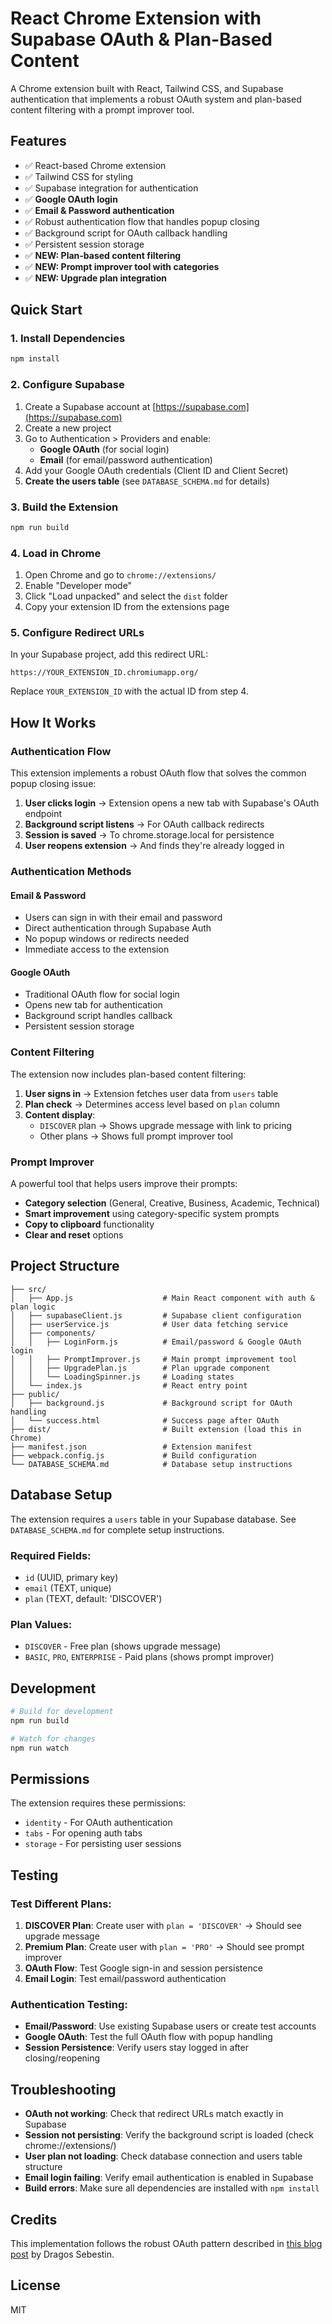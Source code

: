 # React Chrome Extension with Supabase OAuth & Plan-Based Content

A Chrome extension built with React, Tailwind CSS, and Supabase authentication that implements a robust OAuth system and plan-based content filtering with a prompt improver tool.

## Features

- ✅ React-based Chrome extension
- ✅ Tailwind CSS for styling
- ✅ Supabase integration for authentication
- ✅ **Google OAuth login**
- ✅ **Email & Password authentication**
- ✅ Robust authentication flow that handles popup closing
- ✅ Background script for OAuth callback handling
- ✅ Persistent session storage
- ✅ **NEW: Plan-based content filtering**
- ✅ **NEW: Prompt improver tool with categories**
- ✅ **NEW: Upgrade plan integration**

## Quick Start

### 1. Install Dependencies

```bash
npm install
```

### 2. Configure Supabase

1. Create a Supabase account at [https://supabase.com](https://supabase.com)
2. Create a new project
3. Go to Authentication > Providers and enable:
   - **Google OAuth** (for social login)
   - **Email** (for email/password authentication)
4. Add your Google OAuth credentials (Client ID and Client Secret)
5. **Create the users table** (see `DATABASE_SCHEMA.md` for details)

### 3. Build the Extension

```bash
npm run build
```

### 4. Load in Chrome

1. Open Chrome and go to `chrome://extensions/`
2. Enable "Developer mode"
3. Click "Load unpacked" and select the `dist` folder
4. Copy your extension ID from the extensions page

### 5. Configure Redirect URLs

In your Supabase project, add this redirect URL:

```
https://YOUR_EXTENSION_ID.chromiumapp.org/
```

Replace `YOUR_EXTENSION_ID` with the actual ID from step 4.

## How It Works

### Authentication Flow

This extension implements a robust OAuth flow that solves the common popup closing issue:

1. **User clicks login** → Extension opens a new tab with Supabase's OAuth endpoint
2. **Background script listens** → For OAuth callback redirects
3. **Session is saved** → To chrome.storage.local for persistence
4. **User reopens extension** → And finds they're already logged in

### Authentication Methods

#### Email & Password

- Users can sign in with their email and password
- Direct authentication through Supabase Auth
- No popup windows or redirects needed
- Immediate access to the extension

#### Google OAuth

- Traditional OAuth flow for social login
- Opens new tab for authentication
- Background script handles callback
- Persistent session storage

### Content Filtering

The extension now includes plan-based content filtering:

1. **User signs in** → Extension fetches user data from `users` table
2. **Plan check** → Determines access level based on `plan` column
3. **Content display**:
   - `DISCOVER` plan → Shows upgrade message with link to pricing
   - Other plans → Shows full prompt improver tool

### Prompt Improver

A powerful tool that helps users improve their prompts:

- **Category selection** (General, Creative, Business, Academic, Technical)
- **Smart improvement** using category-specific system prompts
- **Copy to clipboard** functionality
- **Clear and reset** options

## Project Structure

```
├── src/
│   ├── App.js                    # Main React component with auth & plan logic
│   ├── supabaseClient.js         # Supabase client configuration
│   ├── userService.js            # User data fetching service
│   ├── components/
│   │   ├── LoginForm.js          # Email/password & Google OAuth login
│   │   ├── PromptImprover.js     # Main prompt improvement tool
│   │   ├── UpgradePlan.js        # Plan upgrade component
│   │   └── LoadingSpinner.js     # Loading states
│   └── index.js                  # React entry point
├── public/
│   ├── background.js             # Background script for OAuth handling
│   └── success.html              # Success page after OAuth
├── dist/                         # Built extension (load this in Chrome)
├── manifest.json                 # Extension manifest
├── webpack.config.js             # Build configuration
└── DATABASE_SCHEMA.md            # Database setup instructions
```

## Database Setup

The extension requires a `users` table in your Supabase database. See `DATABASE_SCHEMA.md` for complete setup instructions.

### Required Fields:

- `id` (UUID, primary key)
- `email` (TEXT, unique)
- `plan` (TEXT, default: 'DISCOVER')

### Plan Values:

- `DISCOVER` - Free plan (shows upgrade message)
- `BASIC`, `PRO`, `ENTERPRISE` - Paid plans (shows prompt improver)

## Development

```bash
# Build for development
npm run build

# Watch for changes
npm run watch
```

## Permissions

The extension requires these permissions:

- `identity` - For OAuth authentication
- `tabs` - For opening auth tabs
- `storage` - For persisting user sessions

## Testing

### Test Different Plans:

1. **DISCOVER Plan**: Create user with `plan = 'DISCOVER'` → Should see upgrade message
2. **Premium Plan**: Create user with `plan = 'PRO'` → Should see prompt improver
3. **OAuth Flow**: Test Google sign-in and session persistence
4. **Email Login**: Test email/password authentication

### Authentication Testing:

- **Email/Password**: Use existing Supabase users or create test accounts
- **Google OAuth**: Test the full OAuth flow with popup handling
- **Session Persistence**: Verify users stay logged in after closing/reopening

## Troubleshooting

- **OAuth not working**: Check that redirect URLs match exactly in Supabase
- **Session not persisting**: Verify the background script is loaded (check chrome://extensions/)
- **User plan not loading**: Check database connection and users table structure
- **Email login failing**: Verify email authentication is enabled in Supabase
- **Build errors**: Make sure all dependencies are installed with `npm install`

## Credits

This implementation follows the robust OAuth pattern described in [this blog post](https://beastx.ro/supabase-login-with-oauth-in-chrome-extensions) by Dragos Sebestin.

## License

MIT

